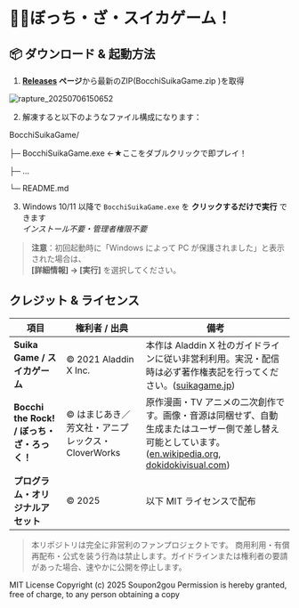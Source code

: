 # 🎸🍉ぼっち・ざ・スイカゲーム！
## 📦 ダウンロード & 起動方法

1. **[Releases](../../releases) ページ**から最新のZIP(BocchiSuikaGame.zip
)を取得

![rapture_20250706150652](https://github.com/user-attachments/assets/ffc0b7f7-b7cf-4dee-a2df-40cd5074d6bb)

2. 解凍すると以下のようなファイル構成になります：

BocchiSuikaGame/

├─ BocchiSuikaGame.exe ←★ここをダブルクリックで即プレイ！

├─ ...

└─ README.md


3. Windows 10/11 以降で `BocchiSuikaGame.exe` を **クリックするだけで実行** できます  
*インストール不要・管理者権限不要*

> **注意**：初回起動時に「Windows によって PC が保護されました」と表示された場合は、  
> **[詳細情報] → [実行]** を選択してください。

## クレジット & ライセンス

| 項目                                | 権利者 / 出典                        | 備考                                                                                                       |
| --------------------------------- | ------------------------------- | -------------------------------------------------------------------------------------------------------- |
| **Suika Game / スイカゲーム**           | © 2021 Aladdin X Inc.           | 本作は Aladdin X 社のガイドラインに従い非営利利用。実況・配信時は必ず著作権表記を行ってください。([suikagame.jp][1])                                |
| **Bocchi the Rock! / ぼっち・ざ・ろっく！** | © はまじあき／芳文社・アニプレックス・CloverWorks | 原作漫画・TV アニメの二次創作です。画像・音源は同梱せず、自動生成またはユーザー側で差し替え可能としています。([en.wikipedia.org][2], [dokidokivisual.com][3]) |
| **プログラム・オリジナルアセット**               | © 2025 <your-name>              | 以下 MIT ライセンスで配布                                                                                          |

[1]: https://suikagame.jp/guideline/ "配信ガイドライン | スイカゲーム 〖公式サイト〗 | Aladdin X Inc."
[2]: https://en.wikipedia.org/wiki/Bocchi_the_Rock%21?utm_source=chatgpt.com "Bocchi the Rock!"
[3]: https://www.dokidokivisual.com/copyright/?utm_source=chatgpt.com "著作権について - まんがタイムきららWeb"

> 本リポジトリは完全に非営利のファンプロジェクトです。
> 商用利用・有償再配布・公式を装う行為は禁止します。ガイドラインまたは権利者の要請があった場合、速やかに公開を停止します。

MIT License
Copyright (c) 2025 Soupon2gou
Permission is hereby granted, free of charge, to any person obtaining a copy
